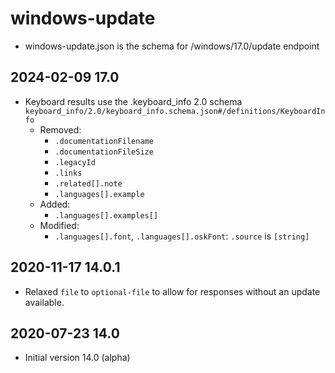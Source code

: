 # windows-update

* windows-update.json is the schema for /windows/17.0/update endpoint

## 2024-02-09 17.0
* Keyboard results use the .keyboard_info 2.0 schema
  `keyboard_info/2.0/keyboard_info.schema.json#/definitions/KeyboardInfo`
  * Removed:
    - `.documentationFilename`
    - `.documentationFileSize`
    - `.legacyId`
    - `.links`
    - `.related[].note`
    - `.languages[].example`
  * Added:
    - `.languages[].examples[]`
  * Modified:
    - `.languages[].font`, `.languages[].oskFont`: `.source` is `[string]`

## 2020-11-17 14.0.1
* Relaxed `file` to `optional-file` to allow for responses without an update available.

## 2020-07-23 14.0
* Initial version 14.0 (alpha)

